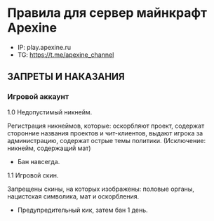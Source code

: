 # Правила для сервер майнкрафт Apexine
- IP: play.apexine.ru
- TG: https://t.me/apexine_channel
## ЗАПРЕТЫ И НАКАЗАНИЯ
### Игровой аккаунт
1.0 Недопустимый никнейм.

Регистрация никнеймов, которые: оскорбляют проект, содержат сторонние названия проектов и чит-клиентов, выдают игрока за администрацию, содержат острые темы политики.
(Исключение: никнейм, содержащий мат)
- Бан навсегда.

1.1 Игровой скин.

Запрещены скины, на которых изображены: половые органы, нацистская символика, мат и оскорбления.
- Предупредительный кик, затем бан 1 день.
